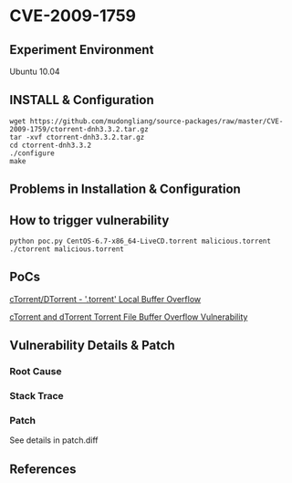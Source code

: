 # CVE-2009-1759

## Experiment Environment

Ubuntu 10.04

## INSTALL & Configuration

```
wget https://github.com/mudongliang/source-packages/raw/master/CVE-2009-1759/ctorrent-dnh3.3.2.tar.gz
tar -xvf ctorrent-dnh3.3.2.tar.gz
cd ctorrent-dnh3.3.2
./configure
make
```

## Problems in Installation & Configuration


## How to trigger vulnerability

```
python poc.py CentOS-6.7-x86_64-LiveCD.torrent malicious.torrent
./ctorrent malicious.torrent
```

## PoCs

[cTorrent/DTorrent - '.torrent' Local Buffer Overflow](https://www.exploit-db.com/exploits/8470/)

[cTorrent and dTorrent Torrent File Buffer Overflow Vulnerability](https://www.securityfocus.com/bid/34584/exploit)

## Vulnerability Details & Patch

### Root Cause

### Stack Trace

### Patch

See details in patch.diff

## References
